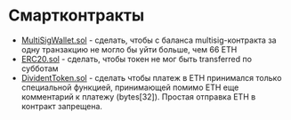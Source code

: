 # Смартконтракты

* [MultiSigWallet.sol](https://github.com/gnosis/MultiSigWallet/blob/master/contracts/MultiSigWallet.sol) - сделать, чтобы с баланса multisig-контракта за одну транзакцию не могло бы уйти больше, чем 66 ETH
* [ERC20.sol](https://github.com/OpenZeppelin/openzeppelin-contracts/blob/f2112be4d8e2b8798f789b948f2a7625b2350fe7/contracts/token/ERC20/ERC20.sol) - сделать, чтобы токен не мог быть transferred по субботам
* [DividentToken.sol](https://github.com/mixbytes/solidity/blob/076551041c420b355ebab40c24442ccc7be7a14a/contracts/token/DividendToken.sol) - сделать чтобы платеж в ETH принимался только специальной функцией, принимающей помимо ETH еще комментарий к платежу (bytes[32]). Простая отправка ETH в контракт запрещена.
